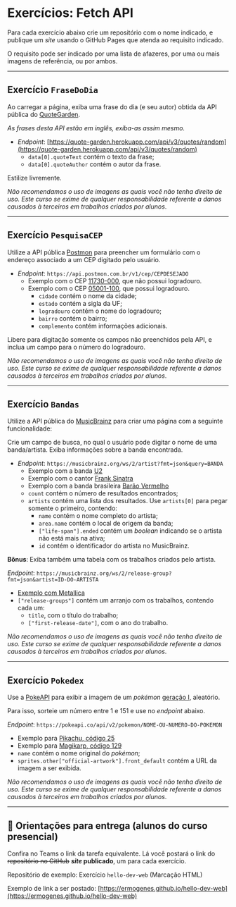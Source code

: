 # Exercícios: Fetch API

Para cada exercício abaixo crie um repositório com o nome indicado, e publique um _site_ usando o GitHub Pages que atenda ao requisito indicado.

O requisito pode ser indicado por uma lista de afazeres, por uma ou mais imagens de referência, ou por ambos.

---

## Exercício `FraseDoDia`

Ao carregar a página, exiba uma frase do dia (e seu autor) obtida da API pública do [QuoteGarden](https://pprathameshmore.github.io/QuoteGarden/).

_As frases desta API estão em inglês, exiba-as assim mesmo._

- _Endpoint_: [https://quote-garden.herokuapp.com/api/v3/quotes/random](https://quote-garden.herokuapp.com/api/v3/quotes/random)
  - `data[0].quoteText` contém o texto da frase;
  - `data[0].quoteAuthor` contém o autor da frase.

Estilize livremente.

_Não recomendamos o uso de imagens as quais você não tenha direito de uso. Este curso se exime de qualquer responsabilidade referente a danos causados à terceiros em trabalhos criados por alunos_.

---

## Exercício `PesquisaCEP`

Utilize a API pública [Postmon](https://postmon.com.br/) para preencher um formulário com o endereço associado a um CEP digitado pelo usuário.

- _Endpoint_: `https://api.postmon.com.br/v1/cep/CEPDESEJADO`
  - Exemplo com o CEP [11730-000](https://api.postmon.com.br/v1/cep/11730000), que não possui logradouro.
  - Exemplo com o CEP [05001-100](https://api.postmon.com.br/v1/cep/05001100), que possui logradouro.
    - `cidade` contém o nome da cidade;
    - `estado` contém a sigla da UF;
    - `logradouro` contém o nome do logradouro;
    - `bairro` contém o bairro;
    - `complemento` contém informações adicionais.

Libere para digitação somente os campos não preenchidos pela API, e inclua um campo para o número do logradouro.

_Não recomendamos o uso de imagens as quais você não tenha direito de uso. Este curso se exime de qualquer responsabilidade referente a danos causados à terceiros em trabalhos criados por alunos_.

---

## Exercício `Bandas`

Utilize a API pública do [MusicBrainz](https://musicbrainz.org/doc/MusicBrainz_API) para criar uma página com a seguinte funcionalidade:

Crie um campo de busca, no qual o usuário pode digitar o nome de uma banda/artista. Exiba informações sobre a banda encontrada.

- _Endpoint_: `https://musicbrainz.org/ws/2/artist?fmt=json&query=BANDA`
  - Exemplo com a banda [U2](https://musicbrainz.org/ws/2/artist?fmt=json&query=u2)
  - Exemplo com o cantor [Frank Sinatra](https://musicbrainz.org/ws/2/artist?fmt=json&query=frank%20sinatra)
  - Exemplo com a banda brasileira [Barão Vermelho](https://musicbrainz.org/ws/2/artist?fmt=json&query=Bar%C3%A3o%20Vermelho)
  - `count` contém o número de resultados encontrados;
  - `artists` contém uma lista dos resultados. Use `artists[0]` para pegar somente o primeiro, contendo:
    - `name` contém o nome completo do artista;
    - `area.name` contém o local de origem da banda;
    - `["life-span"].ended` contém um _boolean_ indicando se o artista não está mais na ativa;
    - `id` contém o identificador do artista no MusicBrainz.

**Bônus**: Exiba também uma tabela com os trabalhos criados pelo artista.

_Endpoint_: `https://musicbrainz.org/ws/2/release-group?fmt=json&artist=ID-DO-ARTISTA`
  - [Exemplo com Metallica](https://musicbrainz.org/ws/2/release-group?fmt=json&artist=65f4f0c5-ef9e-490c-aee3-909e7ae6b2ab)
  - `["release-groups"]` contém um arranjo com os trabalhos, contendo cada um:
    - `title`, com o título do trabalho;
    - `["first-release-date"]`, com o ano do trabalho.

_Não recomendamos o uso de imagens as quais você não tenha direito de uso. Este curso se exime de qualquer responsabilidade referente a danos causados à terceiros em trabalhos criados por alunos_.

---

## Exercício `Pokedex`

Use a [PokeAPI](https://pokeapi.co/) para exibir a imagem de um _pokémon_ [geração I](https://pt.wikipedia.org/wiki/Lista_de_Pok%C3%A9mon_da_gera%C3%A7%C3%A3o_I), aleatório.

Para isso, sorteie um número entre 1 e 151 e use no _endpoint_ abaixo.

_Endpoint_: `https://pokeapi.co/api/v2/pokemon/NOME-OU-NUMERO-DO-POKEMON`
  - Exemplo para [Pikachu, código 25](https://pokeapi.co/api/v2/pokemon/25)
  - Exemplo para [Magikarp, código 129](https://pokeapi.co/api/v2/pokemon/129)
  - `name` contém o nome original do _pokémon_;
  - `sprites.other["official-artwork"].front_default` contém a URL da imagem a ser exibida.

_Não recomendamos o uso de imagens as quais você não tenha direito de uso. Este curso se exime de qualquer responsabilidade referente a danos causados à terceiros em trabalhos criados por alunos_.

---

## 🏁 Orientações para entrega (alunos do curso presencial)

Confira no Teams o link da tarefa equivalente. Lá você postará o link do ~~repositório no GitHub~~ **_site_ publicado**, um para cada exercício.

Repositório de exemplo: Exercício `hello-dev-web` (Marcação HTML)

Exemplo de link a ser postado: [https://ermogenes.github.io/hello-dev-web](https://ermogenes.github.io/hello-dev-web)
